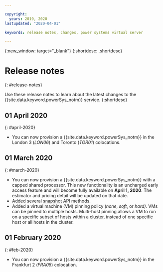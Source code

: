 ```yaml
---

copyright:
  years: 2019, 2020
lastupdated: "2020-04-01"

keywords: release notes, changes, power systems virtual server

---
```


{:new_window: target="_blank"}
{:shortdesc: .shortdesc}

# Release notes
{: #release-notes}

Use these release notes to learn about the latest changes to the {{site.data.keyword.powerSys_notm}} service.
{:shortdesc}

## 01 April 2020
{: #april-2020}

- You can now provision a {{site.data.keyword.powerSys_notm}} in the London 3 (*LON06*) and Toronto (*TOR01*) colocations.

## 01 March 2020
{: #march-2020}

- You can now provision a {{site.data.keyword.powerSys_notm}} with a capped shared processor. This new functionality is an uncharged early access feature and will become fully available on **April 1, 2020**. The estimator and pricing detail will be updated on that date.
- Added several [snapshot](https://cloud.ibm.com/apidocs/power-cloud#list-all-pvm-instance-snapshots-for-this-cloud-ins) API methods.
- Added a virtual machine (VM) pinning policy (*none*, *soft*, or *hard).* VMs can be pinned to multiple hosts. Multi-host pinning allows a VM to run on a specific subset of hosts within a cluster, instead of one specific host or all hosts in the cluster.

## 01 February 2020
{: #feb-2020}

- You can now provision a {{site.data.keyword.powerSys_notm}} in the Frankfurt 2 (*FRA05*) colocation.
